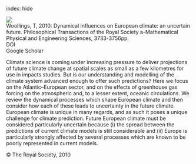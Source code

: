 index: hide

<div class="Citation">
    <div class="Citation-thumb CitationThumb-linked"  data-href="https://doi.org/10.1098/rsta.2010.0040">
      <img src="https://static.claimspace.cloud/climate-study-static/refs/thumbs/11/Woollings_2010-thumb.png" />
    </div>

  <div class="Citation-body">
    <div class="Citation-text">Woollings, T, 2010: Dynamical influences on European climate: an uncertain future. <span class="Article-journal">Philosophical Transactions of the Royal Society a-Mathematical Physical and Engineering Sciences, </span><span class="Article-volume"></span>3733-3756pp.</div>
    <div class="Citation-links">
      <div class="CitationLink" data-href="https://doi.org/10.1098/rsta.2010.0040">
        <div class="CitationLink-icon CitationLink-Doi"></div>
        <div class="CitationLink-text">DOI</div>
      </div>
      <div class="CitationLink" data-href="https://scholar.google.com/scholar?q=10.1098/rsta.2010.0040">
        <div class="CitationLink-icon CitationLink-Scholar"></div>
        <div class="CitationLink-text">Google Scholar</div>
      </div>
    </div>
  </div>
</div>

Climate science is coming under increasing pressure to deliver projections of future climate change at spatial scales as small as a few kilometres for use in impacts studies. But is our understanding and modelling of the climate system advanced enough to offer such predictions? Here we focus on the Atlantic–European sector, and on the effects of greenhouse gas forcing on the atmospheric and, to a lesser extent, oceanic circulations. We review the dynamical processes which shape European climate and then consider how each of these leads to uncertainty in the future climate. European climate is unique in many regards, and as such it poses a unique challenge for climate prediction. Future European climate must be considered particularly uncertain because (i) the spread between the predictions of current climate models is still considerable and (ii) Europe is particularly strongly affected by several processes which are known to be poorly represented in current models.

<div class="Citation-copy">
&copy; The Royal Society, 2010
</div>